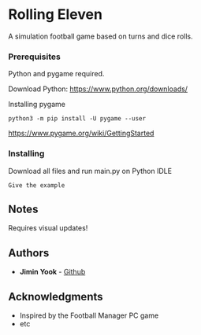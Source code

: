 # Rolling Eleven

A simulation football game based on turns and dice rolls.

### Prerequisites

Python and pygame required.

Download Python: https://www.python.org/downloads/

Installing pygame
```
python3 -m pip install -U pygame --user
```
https://www.pygame.org/wiki/GettingStarted


### Installing

Download all files and run main.py on Python IDLE

```
Give the example
```

## Notes

Requires visual updates!


## Authors

* **Jimin Yook** - [Github](https://github.com/sprkal129)


## Acknowledgments

* Inspired by the Football Manager PC game
* etc

